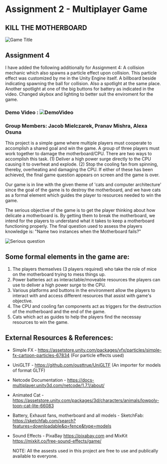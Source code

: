 
# Assignment 2 - Multiplayer Game

## KILL THE MOTHERBOARD

![Game Title](https://github.com/jmielc2/cs426_Mielczarek_Jacob_Asgn2/blob/master/GAMETITLE.jpg?raw=true)

## Assignment 4 
I have added the following additionally for Assignment 4:
A collision mechanic which also spawns a particle effect upon collision. This particle effect was customized by me in the Unity Engine itself. 
A billboard beside indicating spawning the ball for collision. Also a spotlight at the same place.
Another spotlight at one of the big buttons for battery as indicated in the video.
Changed skybox and lighting to better suit the enviroment for the game.

### Demo Video : ![DemoVideo](https://youtu.be/KHjpqXK2N3k)

### Group Members: Jacob Mielczarek, Pranav Mishra, Alexa Osuna

This project is a simple game where multiple players must cooperate to accomplish a shared goal and win the game. A group of three players must work together to damage the motherboard/CPU. There are two ways to accomplish this task. (1) Deliver a high power surge directly to the CPU causing it to overheat and explode. (2) Stop the cooling fan from spinning, thereby, overheating and damaging the CPU. If either of these has been achieved, the final game question appears on screen and the game is over.

Our game is in line with the given theme of 'cats and computer architecture' since the goal of the game is to destroy the motherboard, and we have cats as a formal element which guides the player to resources needed to win the game.

The serious objective of the game is to get the player thinking about how delicate a motherboard is. By getting them to break the motherboard, we intend for the players to understand what it takes to keep a motherboard functioning properly. The final question used to assess the players knowledge is: "Name two instances when the Motherboard fails?"

![Serious question](https://github.com/jmielc2/cs426_Mielczarek_Jacob_Asgn2/blob/master/360_F_428487054_WFFP5xSVKkU2MowtcSf13pXeGSxXMgci.jpg?raw=true)

## Some formal elements in the game are:

1. The players themselves (3 players required) who take the role of mice on the motherboard trying to mess things up.
2. Power batteries act as interactable/moveable resources the players can use to deliver a high power surge to the CPU.
3. Various platforms and buttons in the environment allow the players to interact with and access different resources that assist with game's objective.
4. The CPU and cooling fan components act as triggers for the destruction of the motherboard and the end of the game.
5. Cats which act as guides to help the players find the necessay resources to win the game.

## External Resources & References:

- Simple FX - https://assetstore.unity.com/packages/vfx/particles/simple-fx-cartoon-particles-67834  (For particle effects used)
- UniGLTF - https://github.com/ousttrue/UniGLTF  (An importer for models of format GLTF)
- Netcode Documentation - https://docs-multiplayer.unity3d.com/netcode/1.7.1/about/
- Animated Cat - https://assetstore.unity.com/packages/3d/characters/animals/lowpoly-toon-cat-lite-66083
- Battery, Exhaust fans, motherboard and all models - SketchFab: https://sketchfab.com/search?features=downloadable&q=fence&type=models
- Sound Effects - PixaBay https://pixabay.com  and  MixKit https://mixkit.co/free-sound-effects/game/

  NOTE: All the assests used in this project are free to use and publically available to everyone.
